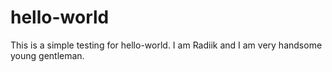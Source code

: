 # hello-world
This is a simple testing for hello-world. 
I am Radiik and I am very handsome young gentleman.
